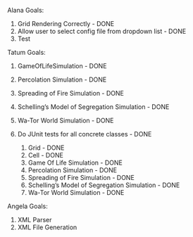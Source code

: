 Alana Goals:

1. Grid Rendering Correctly - DONE
2. Allow user to select config file from dropdown list - DONE
3. Test

Tatum Goals:

1. GameOfLifeSimulation - DONE
2. Percolation Simulation - DONE
3. Spreading of Fire Simulation - DONE
4. Schelling’s Model of Segregation Simulation - DONE
5. Wa-Tor World Simulation - DONE
6. Do JUnit tests for all concrete classes - DONE

   1. Grid - DONE
   2. Cell - DONE
   3. Game Of Life Simulation - DONE
   4. Percolation Simulation - DONE
   5. Spreading of Fire Simulation - DONE
   6. Schelling’s Model of Segregation Simulation - DONE
   7. Wa-Tor World Simulation - DONE

Angela Goals:

1. XML Parser
2. XML File Generation
